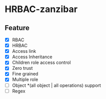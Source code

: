 # HRBAC-zanzibar

## Feature

- [x] RBAC
- [x] HRBAC
- [x] Access link
- [x] Access Inheritance
- [x] Children role access control
- [x] Zero trust
- [x] Fine grained
- [x] Multiple role
- [ ] Object *(all object | all operations) support
- [ ] Regex
